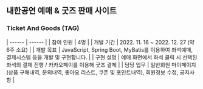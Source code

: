 ## 내한공연 예매 & 굿즈 판매 사이트
### Ticket And Goods (TAG)


| ------ | ------ |
| 참여 인원 | 4명 |
| 개발 기간 | 2022. 11. 16 ~ 2022. 12. 27 (약 6주 소요) |
| 개발 목표 | JavaScript, Spring Boot, MyBatis를 이용하여 좌석예매, 결제시스템 등을 개발 및 구현합니다. |
| 구현 설명 | 예매 화면에서 좌석 클릭 시 선택된 좌석의 결제 진행 / 카카오페이를 이용해 굿즈 결제 |
| 담당 업무 | 일반회원 마이페이지(상품 구매내역, 문의내역, 좋아요 리스트, 쿠폰 및 포인트내역), 회원정보 수정, 공지사항 |
